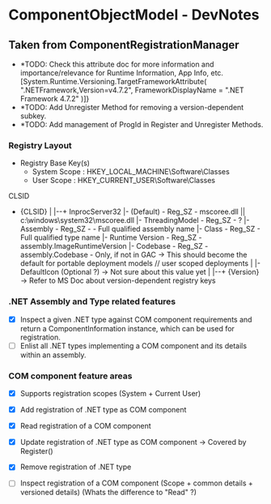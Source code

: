 ﻿# ComponentObjectModel - DevNotes

## Taken from ComponentRegistrationManager

* *TODO: Check this attribute doc for more information and importance/relevance for Runtime Information, App Info, etc. [System.Runtime.Versioning.TargetFrameworkAttribute( ".NETFramework,Version=v4.7.2", FrameworkDisplayName = ".NET Framework 4.7.2" )]}
* *TODO: Add Unregister Method for removing a version-dependent subkey.
* *TODO: Add management of ProgId in Register and Unregister Methods.

### Registry Layout

* Registry Base Key(s)
  * System Scope : HKEY_LOCAL_MACHINE\Software\Classes
  * User Scope   : HKEY_CURRENT_USER\Software\Classes

CLSID
+ {CLSID}
|
|--+ InprocServer32
   |- (Default) - Reg_SZ - mscoree.dll || c:\windows\system32\mscoree.dll
   |- ThreadingModel - Reg_SZ - ?
   |- Assembly - Reg_SZ - - Full qualified assembly name
   |- Class - Reg_SZ - Full qualified type name
   |- Runtime Version - Reg_SZ - assembly.ImageRuntimeVersion
   |- Codebase - Reg_SZ - assembly.Codebase - Only, if not in GAC -> This should become the default for portable deployment models // user scoped deployments
   |
   |- DefaultIcon (Optional ?) -> Not sure about this value yet
   |
   |--+ {Version} -> Refer to MS Doc about version-dependent registry keys

### .NET Assembly and Type related features

- [X] Inspect a given .NET type against COM component requirements and return a ComponentInformation instance, which can be used for registration.
- [ ] Enlist all .NET types implementing a COM component and its details within an assembly.

### COM component feature areas
 - [X] Supports registration scopes (System + Current User)
 - [X] Add registration of .NET type as COM component
 - [X] Read registration of a COM component
 - [X] Update registration of .NET type as COM component -> Covered by Register()
 - [X] Remove registration of .NET type
 - [ ] Inspect registration of a COM component (Scope + common details + versioned details) (Whats the difference to "Read" ?)


